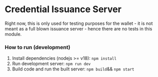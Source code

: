# Credential Issuance Server
Right now, this is only used for testing purposes for the wallet - it is not meant as a full blown issuance server - hence there are no tests in this module.

### How to run (development)
1. Install dependencies (nodejs >= v18):
   `npm install`
2. Run development server:
    `npm run dev`
3. Build code and run the built server:
   `npm build`&& `npm start`

